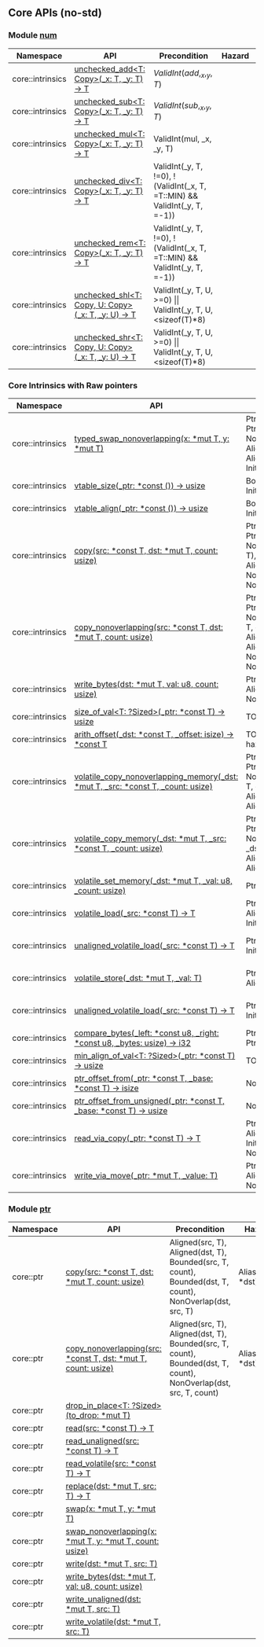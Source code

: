 ## Core APIs (no-std)

### Module [num](https://doc.rust-lang.org/nightly/core/num/index.html)
| Namespace | API | Precondition | Hazard | Option | Status |
|-----------|-----|--------------|--------|--------------|--------|
|core::intrinsics|[unchecked_add<T: Copy>(_x: T, _y: T) -> T](https://doc.rust-lang.org/nightly/core/intrinsics/fn.unchecked_add.html)| $ValidInt(add, _x, _y, T)$ ||||
|core::intrinsics|[unchecked_sub<T: Copy>(_x: T, _y: T) -> T](https://doc.rust-lang.org/nightly/core/intrinsics/fn.unchecked_sub.html)| $ValidInt(sub, _x, _y, T)$ ||||
|core::intrinsics|[unchecked_mul<T: Copy>(_x: T, _y: T) -> T](https://doc.rust-lang.org/nightly/core/intrinsics/fn.unchecked_mul.html)|ValidInt(mul, _x, _y, T)||||
|core::intrinsics|[unchecked_div<T: Copy>(_x: T, _y: T) -> T](https://doc.rust-lang.org/nightly/core/intrinsics/fn.unchecked_div.html)|ValidInt(_y, T, !=0), !(ValidInt(_x, T, =T::MIN) && ValidInt(_y, T, =-1))||||
|core::intrinsics|[unchecked_rem<T: Copy>(_x: T, _y: T) -> T](https://doc.rust-lang.org/nightly/core/intrinsics/fn.unchecked_rem.html)|ValidInt(_y, T, !=0), !(ValidInt(_x, T, =T::MIN) && ValidInt(_y, T, =-1))||||
|core::intrinsics|[unchecked_shl<T: Copy, U: Copy>(_x: T, _y: U) -> T](https://doc.rust-lang.org/nightly/core/intrinsics/fn.unchecked_shl.html)| ValidInt(_y, T, U, >=0) \|\| ValidInt(_y, T, U, <sizeof(T)*8)||||
|core::intrinsics|[unchecked_shr<T: Copy, U: Copy>(_x: T, _y: U) -> T](https://doc.rust-lang.org/nightly/core/intrinsics/fn.unchecked_shr.html)| ValidInt(_y, T, U, >=0) \|\| ValidInt(_y, T, U, <sizeof(T)*8)||||


### Core Intrinsics with Raw pointers
| Namespace | API | Precondition | Hazard | Option | Status |
|-----------|-----|-----|--------------|--------|--------------|
|core::intrinsics|[typed_swap_nonoverlapping<T>(x: *mut T, y: *mut T)](https://doc.rust-lang.org/nightly/core/intrinsics/fn.typed_swap_nonoverlapping.html)| PtrValid(x,T), PtrValid(y,T), NonOverlap(x, y, T), Aligned(x,T), Aligned(y,T), Init(x,T), Init(y,T),||||
|core::intrinsics|[vtable_size(_ptr: *const ()) -> usize](https://doc.rust-lang.org/nightly/core/intrinsics/fn.vtable_size.html)|Bounded(_ptr, vtable), Init(_ptr,vtable)||| To Be Confirmed|
|core::intrinsics|[vtable_align(_ptr: *const ()) -> usize](https://doc.rust-lang.org/nightly/core/intrinsics/fn.vtable_align.html)|Bounded(_ptr, vtable), Init(_ptr,vtable)||||
|core::intrinsics|[copy<T>(src: *const T, dst: *mut T, count: usize)](https://doc.rust-lang.org/nightly/core/intrinsics/fn.copy.html)|PtrValid(src,T,count), PtrValid(dst,T,count), NonOverlap(src, dst, T), Aligned(src,T), Aligned(dst,T), NonVolatile(src), NonVolatile(dst)| Alias(*src, *dst)  | $Copy\in Trait(T)$ |To Be Confirmed(NonVolatile)|
|core::intrinsics|[copy_nonoverlapping<T>(src: *const T, dst: *mut T, count: usize)](https://doc.rust-lang.org/nightly/core/intrinsics/fn.copy_nonoverlapping.html)|PtrValid(src,T,count), PtrValid(dst,T,count), NonOverlap(src, dst, T, count), Aligned(src,T), Aligned(dst,T), NonVolatile(src), NonVolatile(dst)| Alias(*src, *dst) | $Copy\in Trait(T)$ | To Be Confirmed(NonVolatile) |
|core::intrinsics|[write_bytes<T>(dst: *mut T, val: u8, count: usize)](https://doc.rust-lang.org/nightly/core/intrinsics/fn.write_bytes.html)|PtrValid(dst,T,count), Aligned(dst,T), NonVolatile(dst) ||| To Be Confirmed(NonVolatile) |
|core::intrinsics|[size_of_val<T: ?Sized>(_ptr: *const T) -> usize](https://doc.rust-lang.org/nightly/core/intrinsics/fn.size_of_val.html)|TO LABEL||||
|core::intrinsics|[arith_offset<T>(_dst: *const T, _offset: isize) -> *const T](https://doc.rust-lang.org/nightly/core/intrinsics/fn.arith_offset.html)|TO LABEL(need a hazard label?)|||To Be Confirmed|
|core::intrinsics|[volatile_copy_nonoverlapping_memory<T>(_dst: *mut T, _src: *const T, _count: usize)](https://doc.rust-lang.org/nightly/core/intrinsics/fn.volatile_copy_nonoverlapping_memory.html)|PtrValid(src,T), PtrValid(dst,T), NonOverlap(src, dst, T, count), Aligned(src,T), Aligned(dst,T),| Alias(*src, *dst)  | $Copy\in Trait(T)$ | To Be Confirmed |
|core::intrinsics|[volatile_copy_memory<T>(_dst: *mut T, _src: *const T, _count: usize)](https://doc.rust-lang.org/nightly/core/intrinsics/fn.volatile_copy_memory.html)|PtrValid(_src,T), PtrValid(_dst,T), NonOverlap(_src, _dst, T), Aligned(_src,T), Aligned(_dst,T),| Alias(*_src, *_dst)  | $Copy\in Trait(T)$ | To Be Confirmed |
|core::intrinsics|[volatile_set_memory<T>(_dst: *mut T, _val: u8, _count: usize)](https://doc.rust-lang.org/nightly/core/intrinsics/fn.volatile_set_memory.html)|PtrValid(_dst,T,_count)|||To Be Confirmed|
|core::intrinsics|[volatile_load<T>(_src: *const T) -> T](https://doc.rust-lang.org/nightly/core/intrinsics/fn.volatile_load.html)|PtrValid(_src,T), Aligned(_src,T), Init(_src, T) ||$Copy\in Trait(T)$ ||
|core::intrinsics|[unaligned_volatile_load<T>(_src: *const T) -> T](https://doc.rust-lang.org/nightly/core/intrinsics/fn.unaligned_volatile_load.html)|PtrValid(_src,T), Init(_src, T) ||$Copy\in Trait(T)$ ||
|core::intrinsics|[volatile_store<T>(_dst: *mut T, _val: T)](https://doc.rust-lang.org/nightly/core/intrinsics/fn.volatile_store.html)|PtrValid(_dst,T), Aligned(_dst,T) ||$Copy\in Trait(T)$ ||
|core::intrinsics|[unaligned_volatile_load<T>(_src: *const T) -> T](https://doc.rust-lang.org/nightly/core/intrinsics/fn.unaligned_volatile_load.html)|PtrValid(_dst,T), Init(_dst, T) ||$Copy\in Trait(T)$ ||
|core::intrinsics|[compare_bytes(_left: *const u8, _right: *const u8, _bytes: usize) -> i32](https://doc.rust-lang.org/nightly/core/intrinsics/fn.compare_bytes.html)|PtrValid(_left,T), PtrValid(_right,T)||||
|core::intrinsics|[min_align_of_val<T: ?Sized>(_ptr: *const T) -> usize](https://doc.rust-lang.org/nightly/core/intrinsics/fn.min_align_of_val.html)|TO LABEL||||
|core::intrinsics|[ptr_offset_from<T>(_ptr: *const T, _base: *const T) -> isize](https://doc.rust-lang.org/nightly/core/intrinsics/fn.ptr_offset_from.html)|NonZst(T), |||To Be Confirmed)|
|core::intrinsics|[ptr_offset_from_unsigned<T>(_ptr: *const T, _base: *const T) -> usize](https://doc.rust-lang.org/nightly/core/intrinsics/fn.ptr_offset_from_unsigned.html)|NonZst(T),|||To Be Confirmed|
|core::intrinsics|[read_via_copy<T>(_ptr: *const T) -> T](https://doc.rust-lang.org/nightly/core/intrinsics/fn.read_via_copy.html)|PtrValid(_ptr,T), Aligned(_ptr,T), Init(_ptr, T), NonVolatile(_ptr)||$Copy\in Trait(T)$|To Be Confirmed|
|core::intrinsics|[write_via_move<T>(_ptr: *mut T, _value: T)](https://doc.rust-lang.org/nightly/core/intrinsics/fn.write_via_move.html)|PtrValid(_ptr,T), Aligned(_ptr,T), NonVolatile(_ptr)|||To Be Confirmed|

### Module [ptr](https://doc.rust-lang.org/nightly/core/ptr/index.html)

| Namespace | API | Precondition | Hazard | Option | Status |
|-----------|-----|-----|--------------|--------|--------------|
| core::ptr | [copy<T>(src: *const T, dst: *mut T, count: usize)](https://doc.rust-lang.org/nightly/core/ptr/fn.copy.html) |Aligned(src, T), Aligned(dst, T), Bounded(src, T, count), Bounded(dst, T, count), NonOverlap(dst, src, T) | Alias(*src, *dst) | $Copy\in Trait(T)$ | |
| core::ptr | [copy_nonoverlapping<T>(src: *const T, dst: *mut T, count: usize)](https://doc.rust-lang.org/nightly/core/ptr/fn.copy_nonoverlapping.html)  | Aligned(src, T), Aligned(dst, T), Bounded(src, T, count), Bounded(dst, T, count), NonOverlap(dst, src, T, count)  | Alias(*src, *dst)  | $Copy\in Trait(T)$ |   |
| core::ptr | [drop_in_place<T: ?Sized>(to_drop: *mut T)](https://doc.rust-lang.org/nightly/core/ptr/fn.drop_in_place.html) |             |        |             |        |
| core::ptr | [read<T>(src: *const T) -> T](https://doc.rust-lang.org/nightly/core/ptr/fn.read.html) |        |        |             |        |
| core::ptr | [read_unaligned<T>(src: *const T) -> T](https://doc.rust-lang.org/nightly/core/ptr/fn.read_unaligned.html) |          |        |             |        |
| core::ptr | [read_volatile<T>(src: *const T) -> T](https://doc.rust-lang.org/nightly/core/ptr/fn.read_volatile.html) |              |        |             |        |
| core::ptr | [replace<T>(dst: *mut T, src: T) -> T](https://doc.rust-lang.org/nightly/core/ptr/fn.replace.html) |             |        |             |        |
| core::ptr | [swap<T>(x: *mut T, y: *mut T)](https://doc.rust-lang.org/nightly/core/ptr/fn.swap.html) |              |        |             |        |
| core::ptr | [swap_nonoverlapping<T>(x: *mut T, y: *mut T, count: usize)](https://doc.rust-lang.org/nightly/core/ptr/fn.swap_nonoverlapping.html) |  |              |        |             |        |
| core::ptr | [write<T>(dst: *mut T, src: T)](https://doc.rust-lang.org/nightly/core/ptr/fn.write.html) |            |        |             |        |
| core::ptr | [write_bytes<T>(dst: *mut T, val: u8, count: usize)](https://doc.rust-lang.org/nightly/core/ptr/fn.write_bytes.html) |            |        |             |        |
| core::ptr | [write_unaligned<T>(dst: *mut T, src: T)](https://doc.rust-lang.org/nightly/core/ptr/fn.write_unaligned.html) |             |        |             |        |
| core::ptr | [write_volatile<T>(dst: *mut T, src: T)](https://doc.rust-lang.org/nightly/core/ptr/fn.write_volatile.html) |              |        |             |        |
